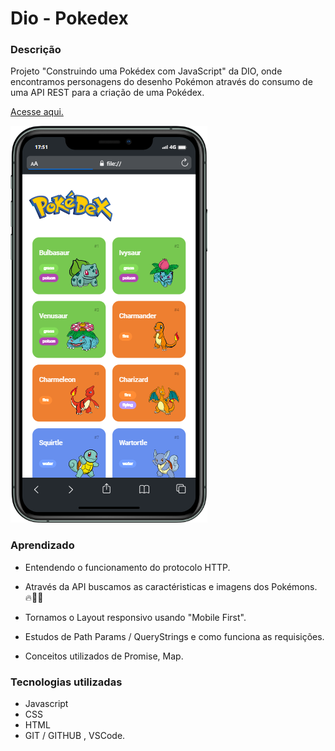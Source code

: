 # Dio - Pokedex

### Descrição

Projeto "Construindo uma Pokédex com JavaScript" da DIO, onde encontramos personagens do desenho Pokémon através do consumo de uma API REST para a criação de uma Pokédex.

[Acesse aqui.](https://maurilosantos.github.io/js-developer-pokedex/)

![](https://github.com/maurilosantos/js-developer-pokedex/blob/main/assets/mobile.png?raw=true)



### Aprendizado

- Entendendo o funcionamento do protocolo HTTP.
- Através da API buscamos as caractéristicas e imagens dos Pokémons. 🔥🌊🍃

- Tornamos o Layout responsivo usando "Mobile First".
- Estudos de Path Params / QueryStrings e como funciona as requisições.
- Conceitos utilizados de Promise, Map.

### Tecnologias utilizadas

- Javascript
- CSS
- HTML
- GIT / GITHUB , VSCode.

